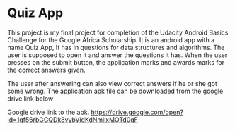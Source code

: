 # Quiz App
This project is my final project for completion of the Udacity Android Basics Challenge for the Google Africa Scholarship. 
It is an android app with a name Quiz App, It has in questions for data structures and algorithms. 
The user is supposed to open it and answer the questions it has. 
When the user presses on the submit button, the application marks and awards marks for the correct answers given.

The user after answering can also view correct answers if he or she got some wrong.
The application apk file can be downloaded from the google drive link below

Google drive link to the apk.  https://drive.google.com/open?id=1qf56rbGGQDk8vybVidKdNmllxMOTd0qF
